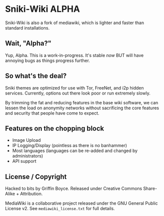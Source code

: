 # Sniki-Wiki ALPHA

Sniki-Wiki is also a fork of mediawiki, which is lighter and faster than standard installations.

## Wait, "Alpha?"
Yup, Alpha. This is a work-in-progress. It's stable *now* BUT will have annoying bugs as things progress further.

## So what's the deal?

Sniki themes are optimized for use with Tor, FreeNet, and i2p hidden services.  Currently, options out there look poor or run extremely slowly.  

By trimming the fat and reducing features in the base wiki software, we can lessen the load on anonymity networks without sacrificing the core features and security that people have come to expect.

## Features on the chopping block

* Image Upload
* IP Logging/Display (pointless as there is no banhammer)
* Most languages (languages can be re-added and changed by administrators)
* API support

## License / Copyright

Hacked to bits by Griffin Boyce. Released under Creative Commons Share-Alike + Attribution.

MediaWiki is a collaborative project released under the GNU General Public License v2. See `mediawiki_license.txt` for full details.